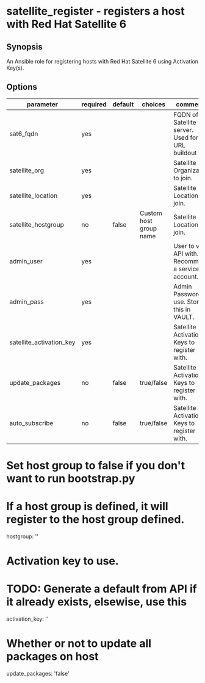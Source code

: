 # satellite_register - registers a host with Red Hat Satellite 6

## Synopsis
An Ansible role for registering hosts with Red Hat Satellite 6 using Activation Key(s).

## Options

| parameter                | required | default | choices | comments                                            |
|--------------------------|----------|---------|---------|-----------------------------------------------------|
| sat6_fqdn                | yes      |         |         | FQDN of Satellite server. Used for URL buildout |
| satellite_org            | yes      |         |         | Satellite Organization to join.                     |
| satellite_location       | yes      |         |         | Satellite Location to join.                     |
| satellite_hostgroup      | no       |     false    |    Custom host group name     | Satellite Location to join.     
| admin_user               | yes      |         |         | User to view API with. Recommend a service account.         |
| admin_pass               | yes      |         |         | Admin Password to use. Store this in VAULT.          |
| satellite_activation_key | yes      |         |         | Satellite Activation Keys to register with.         |
| update_packages | no      |    false     |    true/false     | Satellite Activation Keys to register with.         |
| auto_subscribe | no      | false    | true/false     | Satellite Activation Keys to register with.         |


# Set host group to false if you don't want to run bootstrap.py
# If a host group is defined, it will register to the host group defined.
hostgroup: ''

# Activation key to use.
# TODO: Generate a default from API if it already exists, elsewise, use this
activation_key: ''

# Whether or not to update all packages on host
update_packages: 'false'
